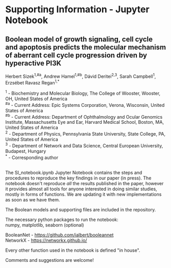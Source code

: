 # Supporting Information - Jupyter Notebook

## Boolean model of growth signaling, cell cycle and apoptosis predicts the molecular mechanism of aberrant cell cycle progression driven by hyperactive PI3K
Herbert Sizek<sup>1,#a</sup>, Andrew Hamel<sup>1,#b</sup>, Dávid Deritei<sup>2,3</sup>, Sarah Campbell<sup>1</sup>, Erzsébet Ravasz Regan<sup>1,*<sup>

<sup>1</sup> - Biochemistry and Molecular Biology, The College of Wooster, Wooster, OH, United States of America <br>
<sup>#a</sup> - Current Address: Epic Systems Corporation, Verona, Wisconsin, United States of America <br>
<sup>#b</sup> - Current Address: Department of Ophthalmology and Ocular Genomics Institute, Massachusetts Eye and Ear, Harvard Medical School, Boston, MA, United States of America<br>
<sup>2</sup> - Department of Physics, Pennsylvania State University, State College, PA, United States of America<br>
<sup>3</sup> - Department of Network and Data Science, Central European University, Budapest, Hungary<br>
<sup>*</sup> - Corresponding author<br>
<br>

The SI_notebook.ipynb Jupyter Notebook contains the steps and procedures to reproduce the key findings in our paper (in press).
The notebook doesn't reproduce *all* the results published in the paper, however it provides almost all tools for anyone interested in doing similar studies, mostly in forms of functions.
We are updating it with new implementations as soon as we have them.

The Boolean models and supporting files are included in the repository. 

The necessary python packages to run the notebook:<br>
numpy, matplotlib, seaborn (optional)<br>

BooleanNet - https://github.com/ialbert/booleannet <br>
NetworkX - https://networkx.github.io/

Every other function used in the notebook is defined "in house". <br>

Comments and suggestions are welcome!

